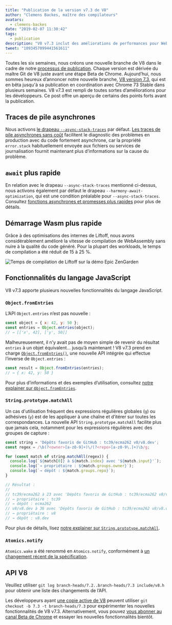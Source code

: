 ```yaml
---
title: "Publication de la version v7.3 de V8"
author: "Clemens Backes, maître des compilateurs"
avatars: 
  - clemens-backes
date: "2019-02-07 11:30:42"
tags: 
  - publication
description: "V8 v7.3 inclut des améliorations de performances pour WebAssembly et les opérations asynchrones, des traces de pile asynchrones, Object.fromEntries, String#matchAll, et bien plus encore !"
tweet: "1093457099441561611"
---
```

Toutes les six semaines, nous créons une nouvelle branche de V8 dans le cadre de notre [processus de publication](/docs/release-process). Chaque version est dérivée du maître Git de V8 juste avant une étape Beta de Chrome. Aujourd’hui, nous sommes heureux d’annoncer notre nouvelle branche, [V8 version 7.3](https://chromium.googlesource.com/v8/v8.git/+log/branch-heads/7.3), qui est en bêta jusqu'à sa publication en coordination avec Chrome 73 Stable dans plusieurs semaines. V8 v7.3 est rempli de toutes sortes d’améliorations pour les développeurs. Ce post offre un aperçu de certains des points forts avant la publication.

<!--truncate-->
## Traces de pile asynchrones

Nous activons [le drapeau `--async-stack-traces`](/blog/fast-async#improved-developer-experience) par défaut. [Les traces de pile asynchrones sans coût](https://bit.ly/v8-zero-cost-async-stack-traces) facilitent le diagnostic des problèmes en production avec du code fortement asynchrone, car la propriété `error.stack` habituellement envoyée aux fichiers ou services de journalisation fournit maintenant plus d’informations sur la cause du problème.

## `await` plus rapide

En relation avec le drapeau `--async-stack-traces` mentionné ci-dessus, nous activons également par défaut le drapeau `--harmony-await-optimization`, qui est une condition préalable pour `--async-stack-traces`. Consultez [fonctions asynchrones et promesses plus rapides](/blog/fast-async#await-under-the-hood) pour plus de détails.

## Démarrage Wasm plus rapide

Grâce à des optimisations des internes de Liftoff, nous avons considérablement amélioré la vitesse de compilation de WebAssembly sans nuire à la qualité du code généré. Pour la plupart des workloads, le temps de compilation a été réduit de 15 à 25 %.

![Temps de compilation de Liftoff sur [la démo Epic ZenGarden](https://s3.amazonaws.com/mozilla-games/ZenGarden/EpicZenGarden.html)](/_img/v8-release-73/liftoff-epic.svg)

## Fonctionnalités du langage JavaScript

V8 v7.3 apporte plusieurs nouvelles fonctionnalités du langage JavaScript.

### `Object.fromEntries`

L’API `Object.entries` n’est pas nouvelle :

```js
const object = { x: 42, y: 50 };
const entries = Object.entries(object);
// → [['x', 42], ['y', 50]]
```

Malheureusement, il n’y avait pas de moyen simple de revenir du résultat `entries` à un objet équivalent… jusqu’à maintenant ! V8 v7.3 prend en charge [`Object.fromEntries()`](/features/object-fromentries), une nouvelle API intégrée qui effectue l’inverse de `Object.entries` :

```js
const result = Object.fromEntries(entries);
// → { x: 42, y: 50 }
```

Pour plus d’informations et des exemples d’utilisation, consultez [notre explainer sur `Object.fromEntries`](/features/object-fromentries).

### `String.prototype.matchAll`

Un cas d'utilisation fréquent des expressions régulières globales (`g`) ou adhésives (`y`) est de les appliquer à une chaîne et d’itérer sur toutes les correspondances. La nouvelle API `String.prototype.matchAll` facilite plus que jamais cela, notamment pour les expressions régulières avec des groupes de capture :

```js
const string = 'Dépôts favoris de GitHub : tc39/ecma262 v8/v8.dev';
const regex = /\b(?<owner>[a-z0-9]+)\/(?<repo>[a-z0-9\.]+)\b/g;

for (const match of string.matchAll(regex)) {
  console.log(`${match[0]} à ${match.index} avec '${match.input}'`);
  console.log(`→ propriétaire : ${match.groups.owner}`);
  console.log(`→ dépôt : ${match.groups.repo}`);
}

// Résultat :
//
// tc39/ecma262 à 23 avec 'Dépôts favoris de GitHub : tc39/ecma262 v8/v8.dev'
// → propriétaire : tc39
// → dépôt : ecma262
// v8/v8.dev à 36 avec 'Dépôts favoris de GitHub : tc39/ecma262 v8/v8.dev'
// → propriétaire : v8
// → dépôt : v8.dev
```

Pour plus de détails, lisez [notre explainer sur `String.prototype.matchAll`](/features/string-matchall).

### `Atomics.notify`

`Atomics.wake` a été renommé en `Atomics.notify`, conformément à [un changement récent de la spécification](https://github.com/tc39/ecma262/pull/1220).

## API V8

Veuillez utiliser `git log branch-heads/7.2..branch-heads/7.3 include/v8.h` pour obtenir une liste des changements de l’API.

Les développeurs ayant [une copie active de V8](/docs/source-code#using-git) peuvent utiliser `git checkout -b 7.3 -t branch-heads/7.3` pour expérimenter les nouvelles fonctionnalités de V8 v7.3. Alternativement, vous pouvez [vous abonner au canal Beta de Chrome](https://www.google.com/chrome/browser/beta.html) et essayer les nouvelles fonctionnalités bientôt.

